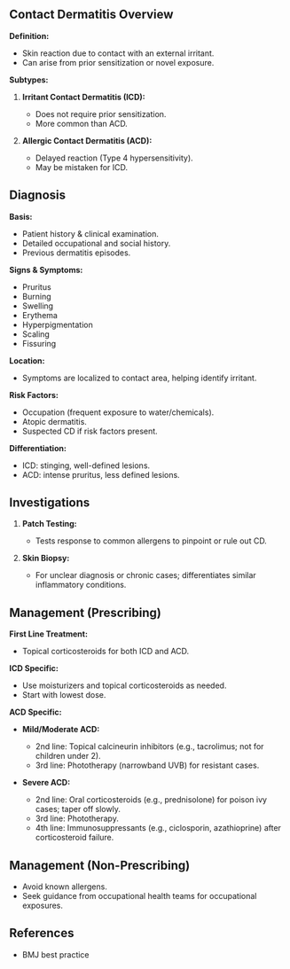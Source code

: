 ## Contact Dermatitis Overview

**Definition:**
- Skin reaction due to contact with an external irritant.
- Can arise from prior sensitization or novel exposure.

**Subtypes:**
1. **Irritant Contact Dermatitis (ICD):** 
   - Does not require prior sensitization.
   - More common than ACD.

2. **Allergic Contact Dermatitis (ACD):** 
   - Delayed reaction (Type 4 hypersensitivity).
   - May be mistaken for ICD.

## Diagnosis

**Basis:**
- Patient history & clinical examination.
- Detailed occupational and social history.
- Previous dermatitis episodes.

**Signs & Symptoms:**
- Pruritus
- Burning
- Swelling
- Erythema
- Hyperpigmentation
- Scaling
- Fissuring

**Location:**
- Symptoms are localized to contact area, helping identify irritant.

**Risk Factors:**
- Occupation (frequent exposure to water/chemicals).
- Atopic dermatitis.
- Suspected CD if risk factors present.

**Differentiation:**
- ICD: stinging, well-defined lesions.
- ACD: intense pruritus, less defined lesions.

## Investigations

1. **Patch Testing:**
   - Tests response to common allergens to pinpoint or rule out CD.

2. **Skin Biopsy:**
   - For unclear diagnosis or chronic cases; differentiates similar inflammatory conditions.

## Management (Prescribing)

**First Line Treatment:**
- Topical corticosteroids for both ICD and ACD.

**ICD Specific:**
- Use moisturizers and topical corticosteroids as needed.
- Start with lowest dose.

**ACD Specific:**
- **Mild/Moderate ACD:**
  - 2nd line: Topical calcineurin inhibitors (e.g., tacrolimus; not for children under 2).
  - 3rd line: Phototherapy (narrowband UVB) for resistant cases.

- **Severe ACD:**
  - 2nd line: Oral corticosteroids (e.g., prednisolone) for poison ivy cases; taper off slowly.
  - 3rd line: Phototherapy.
  - 4th line: Immunosuppressants (e.g., ciclosporin, azathioprine) after corticosteroid failure.

## Management (Non-Prescribing)

- Avoid known allergens.
- Seek guidance from occupational health teams for occupational exposures. 

## References
- BMJ best practice